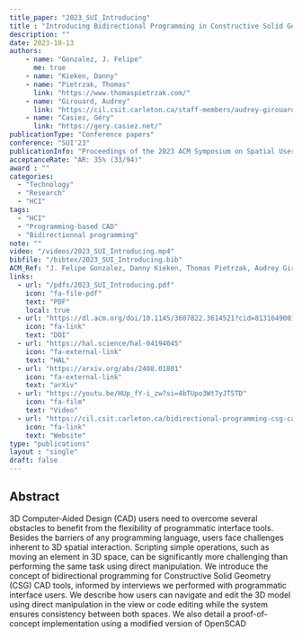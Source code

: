```yaml
---
title_paper: "2023_SUI_Introducing"
title : "Introducing Bidirectional Programming in Constructive Solid Geometry-Based CAD"
description: ""
date: 2023-10-13
authors:
    - name: "Gonzalez, J. Felipe" 
      me: true
    - name: "Kieken, Danny"
    - name: "Pietrzak, Thomas"
      link: "https://www.thomaspietrzak.com/"
    - name: "Girouard, Audrey"
      link: "https://cil.csit.carleton.ca/staff-members/audrey-girouard/"
    - name: "Casiez, Géry"
      link: "https://gery.casiez.net/"
publicationType: "Conference papers"
conference: "SUI'23"
publicationInfo: "Proceedings of the 2023 ACM Symposium on Spatial User Interaction"
acceptanceRate: "AR: 35% (33/94)"
award : ""
categories:
  - "Technology"
  - "Research"
  - "HCI"
tags:
  - "HCI"
  - "Programming-based CAD"
  - "Bidirectionnal programming"
note: ""
video: "/videos/2023_SUI_Introducing.mp4"
bibfile: "/bibtex/2023_SUI_Introducing.bib"
ACM_Ref: "J. Felipe Gonzalez, Danny Kieken, Thomas Pietrzak, Audrey Girouard, and Géry Casiez. 2023. Introducing Bidirectional Programming in Constructive Solid Geometry-Based CAD. In Proceedings of the 2023 ACM Symposium on Spatial User Interaction (SUI '23). Association for Computing Machinery, New York, NY, USA, Article 13, 1–12. https://doi.org/10.1145/3607822.3614521"
links:
  - url: "/pdfs/2023_SUI_Introducing.pdf"
    icon: "fa-file-pdf"
    text: "PDF"
    local: true
  - url: "https://dl.acm.org/doi/10.1145/3607822.3614521?cid=81316490016"
    icon: "fa-link"
    text: "DOI"
  - url: "https://hal.science/hal-04194045"
    icon: "fa-external-link"
    text: "HAL"
  - url: "https://arxiv.org/abs/2408.01801"
    icon: "fa-external-link"
    text: "arXiv"
  - url: "https://youtu.be/HUp_fY-i_zw?si=4bTUpo3Wt7yJTSTD"
    icon: "fa-film"
    text: "Video"
  - url: "https://cil.csit.carleton.ca/bidirectional-programming-csg-cad/"
    icon: "fa-link"
    text: "Website"
type: "publications"
layout : "single"
draft: false
---
```


## Abstract

3D Computer-Aided Design (CAD) users need to overcome several obstacles to benefit from the flexibility of programmatic interface tools. Besides the barriers of any programming language, users face challenges inherent to 3D spatial interaction. Scripting simple operations, such as moving an element in 3D space, can be significantly more challenging than performing the same task using direct manipulation. We introduce the concept of bidirectional programming for Constructive Solid Geometry (CSG) CAD tools, informed by interviews we performed with programmatic interface users. We describe how users can navigate and edit the 3D model using direct manipulation in the view or code editing while the system ensures consistency between both spaces. We also detail a proof-of-concept implementation using a modified version of OpenSCAD